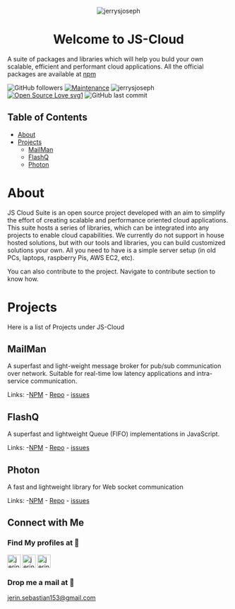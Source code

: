 <p align="center"> <img src="http://www.bizlogix.net/images/node-js-logo.png" alt="jerrysjoseph" /> </p>
<h1 align="center">Welcome to JS-Cloud</h1>

A suite of packages and libraries which will help you buld your own scalable, efficient and performant cloud applications. All the official packages are available at [npm](https://www.npmjs.com/search?q=%40js-cloud)
 
![GitHub followers](https://img.shields.io/github/followers/jscloud-org?label=Followers&style=plastic)
[![Maintenance](https://img.shields.io/badge/Maintained%3F-yes-green.svg)](https://GitHub.com/jscloud-org/jscloud-org/graphs/commit-activity)
<img src="https://komarev.com/ghpvc/?username=jscloud-org&label=Profile%20views&color=0e75b6&style=flat" alt="jerrysjoseph" /> 
[![Open Source Love svg1](https://badges.frapsoft.com/os/v1/open-source.svg?v=103)](https://github.com/ellerbrock/open-source-badges/)
![GitHub last commit](https://img.shields.io/github/last-commit/jscloud-org/jscloud-org?style=plastic)

## Table of Contents

- [About](#about)
- [Projects](#projects)
  - [MailMan](#mailman)
  - [FlashQ](#flashq)
  - [Photon](#photon)

# About

JS Cloud Suite is an open source project developed with an aim to simplify the effort of creating scalable and performance oriented cloud applications. This suite hosts a series of libraries, which can be integrated into any projects to enable cloud capabilities. We currently do not support in house hosted solutions, but with our tools and libraries, you can build customized solutions your own. All you need to have is a simple server setup (in old PCs, laptops, raspberry Pis, AWS EC2, etc).

You can also contribute to the project. Navigate to contribute section to know how.

# Projects
Here is a list of Projects under JS-Cloud

## MailMan
A superfast and light-weight message broker for pub/sub communication over network. Suitable for real-time low latency applications and intra-service communication.

Links: -[NPM]() - [Repo](https://github.com/jscloud-org/MailMan) - [issues](https://github.com/jscloud-org/MailMan/issues)

## FlashQ
A superfast and lightweight Queue (FIFO) implementations in JavaScript.

Links: -[NPM](https://www.npmjs.com/package/@js-cloud/flashq) - [Repo](https://github.com/jscloud-org/flashqueue) - [issues](https://github.com/jscloud-org/flashqueue/issues)

## Photon
A fast and lightweight library for Web socket communication

Links: -[NPM](https://www.npmjs.com/package/@js-cloud/flashq) - [Repo](https://github.com/jscloud-org/photon) - [issues](https://github.com/jscloud-org/photon/issues)

## Connect with Me

### Find My profiles at 👨
<p align="left">
 <a href="https://www.linkedin.com/in/jerin-sebastian/" target="blank"><img align="center" src="https://emojis.slackmojis.com/emojis/images/1470343326/711/linkedin.png?1470343326" alt="jerin sebastian" height="30" /></a>
 <a href="https://www.linkedin.com/in/jerin-sebastian/" target="blank"><img align="center" src="https://emojis.slackmojis.com/emojis/images/1450319443/34/facebook.png?1450319443" alt="jerin sebastian" height="30" /></a>
 <a href="https://www.linkedin.com/in/jerin-sebastian/" target="blank"><img align="center" src="https://emojis.slackmojis.com/emojis/images/1538663342/4762/medium.png?1538663342" alt="jerin sebastian" height="30" /></a>
</p>

### Drop me a mail at 📧
[jerin.sebastian153@gmail.com](jerin.sebastian153@gmail.com)
